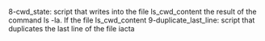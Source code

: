 8-cwd_state: script that writes into the file ls_cwd_content the result of the command ls -la. If the file ls_cwd_content
9-duplicate_last_line: script that duplicates the last line of the file iacta
